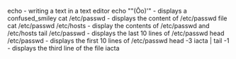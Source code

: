 echo - writing a text in a text editor
echo "\"(Ôo)'" - displays a confused_smiley
cat /etc/passwd - displays the content of /etc/passwd file
cat /etc/passwd /etc/hosts - display the contents of /etc/passwd and /etc/hosts
tail /etc/passwd - displays the last 10 lines of /etc/passwd
head /etc/passwd - displays the first 10 lines of /etc/passwd
head -3 iacta | tail -1 - displays the third line of the file iacta
